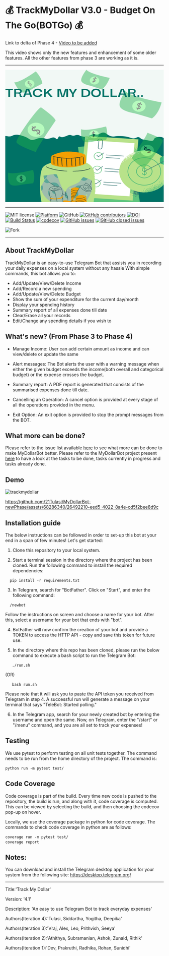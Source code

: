 # 💰 TrackMyDollar V3.0 - Budget On The Go(BOTGo) 💰

Link to delta of Phase 4 - [Video to be added](https://drive.google.com/file/d/1VqQPTm4tFjG8mbixrjqvjnmgsYb8YD49/view?usp=sharin)

This video shows only the new features and enhancement of some older features. All the other features from phase 3 are working as it is.
<hr>
<p align="center">
<a><img  height=420 width=550 
  src="https://github.com/21Tulasi/MyDollarBot-newPhase/blob/main/docs/trackmydollar.png" alt="Tracking expenses made easy!"></a>
</p>
<hr>

![MIT license](https://img.shields.io/badge/License-MIT-green.svg)
[![Platform](https://img.shields.io/badge/Platform-Telegram-blue)](https://desktop.telegram.org/)
![GitHub](https://img.shields.io/badge/Language-Python-blue.svg)
[![GitHub contributors](https://img.shields.io/github/contributors/21Tulasi/MyDollarBot-newPhase)](https://github.com/21Tulasi/MyDollarBot-newPhase/graphs/contributors)
[![DOI](https://zenodo.org/badge/DOI/10.5281/zenodo.10023243.svg)]((https://zenodo.org/doi/10.5281/zenodo.10023242))
[![Build Status](https://app.travis-ci.com/sak007/MyDollarBot-BOTGo.svg?branch=main)](https://app.travis-ci.com/github/sak007/MyDollarBot-BOTGo)
[![codecov](https://codecov.io/gh/sak007/MyDollarBot-BOTGo/branch/main/graph/badge.svg?token=5AYMR8MNMP)](https://codecov.io/gh/sak007/MyDollarBot-BOTGo)
[![GitHub issues](https://img.shields.io/github/issues/prithvish-doshi-17/MyDollarBot-BOTGo)](https://github.com/prithvish-doshi-17/MyDollarBot-BOTGo/issues?q=is%3Aopen+is%3Aissue)
[![GitHub closed issues](https://img.shields.io/github/issues-closed/prithvish-doshi-17/MyDollarBot-BOTGo)](https://github.com/prithvish-doshi-17/MyDollarBot-BOTGo/issues?q=is%3Aissue+is%3Aclosed)

![Fork](https://img.shields.io/github/forks/deekay2310/MyDollarBot?style=social)
<hr>

## About TrackMyDollar

TrackMyDollar is an easy-to-use Telegram Bot that assists you in recording your daily expenses on a local system without any hassle 
With simple commands, this bot allows you to:
- Add/Update/View/Delete Income
- Add/Record a new spending
- Add/Update/View/Delete Budget
- Show the sum of your expenditure for the current day/month
- Display your spending history
- Summary report of all expenses done till date
- Clear/Erase all your records
- Edit/Change any spending details if you wish to


## What's new? (From Phase 3 to Phase 4)

- Manage Income:
  User can add certain amount as income and can view/delete or update the same
  
- Alert messages:
  The Bot alerts the user with a warning message when either the given budget exceeds the income(both overall and categorical budget) or the expense crosses the budget.
  
- Summary report:
  A PDF report is generated that consists of the summarised expenses done till date.
  
- Cancelling an Operation:
  A cancel option is provided at every stage of all the operations provided in the menu.
   
- Exit Option:
  An exit option is provided to stop the prompt messages from the BOT.

## What more can be done?
Please refer to the issue list available [here](https://github.com/prithvish-doshi-17/MyDollarBot-BOTGo/issues) to see what more can be done to make MyDollarBot better. Please refer to the MyDollarBot project present [here](https://github.com/prithvish-doshi-17/MyDollarBot-BOTGo/projects) to have a look at the tasks to be done, tasks currently in progress and tasks already done.


## Demo

![trackmydollar](https://github.com/21Tulasi/MyDollarBot-newPhase/assets/68286340/bae1e5ed-3c90-4d4f-a30d-616d0e152415)


https://github.com/21Tulasi/MyDollarBot-newPhase/assets/68286340/26492210-eed5-4022-8a4e-cd5f2bee8d9c


## Installation guide

The below instructions can be followed in order to set-up this bot at your end in a span of few minutes! Let's get started:

1. Clone this repository to your local system.

2. Start a terminal session in the directory where the project has been cloned. Run the following command to install the required dependencies:
```
  pip install -r requirements.txt
```

3. In Telegram, search for "BotFather". Click on "Start", and enter the following command:
```
  /newbot
```
Follow the instructions on screen and choose a name for your bot. After this, select a username for your bot that ends with "bot".

4. BotFather will now confirm the creation of your bot and provide a TOKEN to access the HTTP API - copy and save this token for future use.

5. In the directory where this repo has been cloned, please run the below command to execute a bash script to run the Telegram Bot:
```
   ./run.sh
```
(OR)
```
   bash run.sh
```
Please note that it will ask you to paste the API token you received from Telegram in step 4.
A successful run will generate a message on your terminal that says "TeleBot: Started polling." 

6. In the Telegram app, search for your newly created bot by entering the username and open the same. Now, on Telegram, enter the "/start" or "/menu" command, and you are all set to track your expenses!

## Testing

We use pytest to perform testing on all unit tests together. The command needs to be run from the home directory of the project. The command is:
```
python run -m pytest test/
```

## Code Coverage

Code coverage is part of the build. Every time new code is pushed to the repository, the build is run, and along with it, code coverage is computed. This can be viewed by selecting the build, and then choosing the codecov pop-up on hover.

Locally, we use the coverage package in python for code coverage. The commands to check code coverage in python are as follows:

```
coverage run -m pytest test/
coverage report
```

## Notes:
You can download and install the Telegram desktop application for your system from the following site: https://desktop.telegram.org/


<hr>
<p>Title:'Track My Dollar'</p>
<p>Version: '4.1'</p>
<p>Description: 'An easy to use Telegram Bot to track everyday expenses'</p>
<p>Authors(Iteration 4):'Tulasi, Siddartha, Yogitha, Deepika'</p>
<p>Authors(Iteration 3):'Vraj, Alex, Leo, Prithvish, Seeya'</p>
<p>Authors(Iteration 2):'Athithya, Subramanian, Ashok, Zunaid, Rithik'</p>
<p>Authors(Iteration 1):'Dev, Prakruthi, Radhika, Rohan, Sunidhi'</p>
